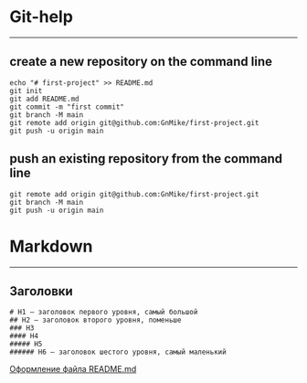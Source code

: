 # Git-help <br>
---


## create a new repository on the command line
```
echo "# first-project" >> README.md
git init
git add README.md
git commit -m "first commit"
git branch -M main
git remote add origin git@github.com:GnMike/first-project.git
git push -u origin main
```

## push an existing repository from the command line
```
git remote add origin git@github.com:GnMike/first-project.git
git branch -M main
git push -u origin main
```

# Markdown <br>
---

## Заголовки
```
# H1 — заголовок первого уровня, самый большой
## H2 — заголовок второго уровня, поменьше
### H3
#### H4
##### H5
###### H6 — заголовок шестого уровня, самый маленький
```

[Оформление файла README.md](https://practicum.yandex.ru/trainer/git-basics/lesson/c6b9607c-e8bc-4446-89f9-c74522c3492f/)

